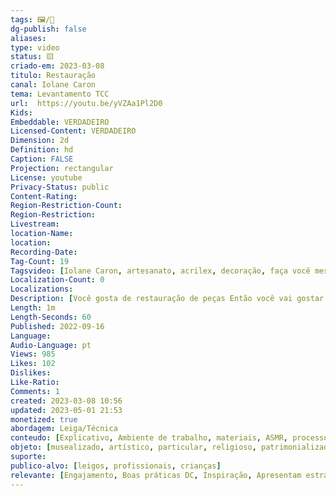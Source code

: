 ```yaml
---
tags: 🖼️/🎥️
dg-publish: false
aliases: 
type: video
status: 🟨️ 
criado-em: 2023-03-08
titulo: Restauração
canal: Iolane Caron
tema: Levantamento TCC 
url:  https://youtu.be/yVZAa1Pl2D0
Kids: 
Embeddable: VERDADEIRO
Licensed-Content: VERDADEIRO
Dimension: 2d
Definition: hd
Caption: FALSE
Projection: rectangular
License: youtube
Privacy-Status: public
Content-Rating: 
Region-Restriction-Count: 
Region-Restriction: 
Livestream: 
location-Name: 
location: 
Recording-Date: 
Tag-Count: 19
Tagsvideo: [Iolane Caron, artesanato, acrilex, decoração, faça você mesmo, artes, arte, ateliê, fazer artesanato, tinta, mania de artesanato, artesanato é vida, passo a passo, feito a mão, mudar de vida, pintura artesanal, restauração, como restaurar uma peça de gesso, restauração de peças]
Localization-Count: 0
Localizations: 
Description: [Você gosta de restauração de peças Então você vai gostar dessa novidade Estou restaurando essas 3 peças que recebi e quero compartilhar o processo com vocês. Se você quer saber mais e ver o resultado, é só me acompanhar no meu Instagram iolanecaron ]
Length: 1m
Length-Seconds: 60
Published: 2022-09-16
Language: 
Audio-Language: pt
Views: 985
Likes: 102
Dislikes: 
Like-Ratio: 
Comments: 1
created: 2023-03-08 10:56
updated: 2023-05-01 21:53
monetized: true
abordagem: Leiga/Técnica
conteudo: [Explicativo, Ambiente de trabalho, materiais, ASMR, processos]
objeto: [musealizado, artístico, particular, religioso, patrimonializado, histórico]
suporte:
publico-alvo: [leigos, profissionais, crianças]
relevante: [Engajamento, Boas práticas DC, Inspiração, Apresentam estratégias de DC, Inovações, cibercultura]
---
```

